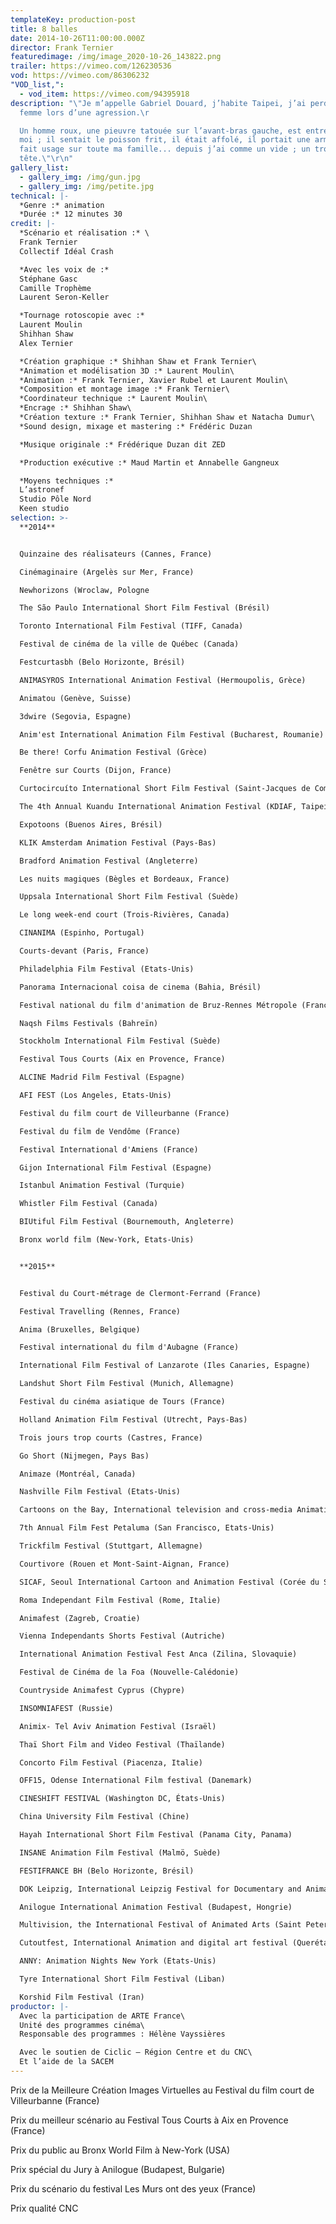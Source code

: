 ```yaml
---
templateKey: production-post
title: 8 balles
date: 2014-10-26T11:00:00.000Z
director: Frank Ternier
featuredimage: /img/image_2020-10-26_143822.png
trailer: https://vimeo.com/126230536
vod: https://vimeo.com/86306232
"VOD_list,":
  - vod_item: https://vimeo.com/94395918
description: "\"Je m’appelle Gabriel Douard, j’habite Taipei, j’ai perdu ma
  femme lors d’une agression.\r

  Un homme roux, une pieuvre tatouée sur l’avant-bras gauche, est entré chez
  moi ; il sentait le poisson frit, il était affolé, il portait une arme ; il en
  fait usage sur toute ma famille... depuis j’ai comme un vide ; un trou dans la
  tête.\"\r\n"
gallery_list:
  - gallery_img: /img/gun.jpg
  - gallery_img: /img/petite.jpg
technical: |-
  *Genre :* animation
  *Durée :* 12 minutes 30
credit: |-
  *Scénario et réalisation :* \
  Frank Ternier
  Collectif Idéal Crash 

  *Avec les voix de :*
  Stéphane Gasc
  Camille Trophème
  Laurent Seron-Keller

  *Tournage rotoscopie avec :*
  Laurent Moulin
  Shihhan Shaw
  Alex Ternier

  *Création graphique :* Shihhan Shaw et Frank Ternier\
  *Animation et modélisation 3D :* Laurent Moulin\
  *Animation :* Frank Ternier, Xavier Rubel et Laurent Moulin\
  *Composition et montage image :* Frank Ternier\
  *Coordinateur technique :* Laurent Moulin\
  *Encrage :* Shihhan Shaw\
  *Création texture :* Frank Ternier, Shihhan Shaw et Natacha Dumur\
  *Sound design, mixage et mastering :* Frédéric Duzan 

  *Musique originale :* Frédérique Duzan dit ZED

  *Production exécutive :* Maud Martin et Annabelle Gangneux

  *Moyens techniques :* 
  L’astronef
  Studio Pôle Nord
  Keen studio
selection: >-
  **2014**


  Quinzaine des réalisateurs (Cannes, France)

  Cinémaginaire (Argelès sur Mer, France) 

  Newhorizons (Wroclaw, Pologne 

  The São Paulo International Short Film Festival (Brésil) 

  Toronto International Film Festival (TIFF, Canada)

  Festival de cinéma de la ville de Québec (Canada)

  Festcurtasbh (Belo Horizonte, Brésil)

  ANIMASYROS International Animation Festival (Hermoupolis, Grèce)

  Animatou (Genève, Suisse)

  3dwire (Segovia, Espagne)

  Anim'est International Animation Film Festival (Bucharest, Roumanie)

  Be there! Corfu Animation Festival (Grèce)

  Fenêtre sur Courts (Dijon, France)

  Curtocircuíto International Short Film Festival (Saint-Jacques de Compostelle, Espagne) 

  The 4th Annual Kuandu International Animation Festival (KDIAF, Taipei, Taiwan) 

  Expotoons (Buenos Aires, Brésil) 

  KLIK Amsterdam Animation Festival (Pays-Bas)

  Bradford Animation Festival (Angleterre)

  Les nuits magiques (Bègles et Bordeaux, France)

  Uppsala International Short Film Festival (Suède)

  Le long week-end court (Trois-Rivières, Canada)

  CINANIMA (Espinho, Portugal)

  Courts-devant (Paris, France) 

  Philadelphia Film Festival (Etats-Unis)

  Panorama Internacional coisa de cinema (Bahia, Brésil)

  Festival national du film d'animation de Bruz-Rennes Métropole (France)

  Naqsh Films Festivals (Bahreïn) 

  Stockholm International Film Festival (Suède)

  Festival Tous Courts (Aix en Provence, France)

  ALCINE Madrid Film Festival (Espagne)

  AFI FEST (Los Angeles, Etats-Unis)

  Festival du film court de Villeurbanne (France) 

  Festival du film de Vendôme (France)

  Festival International d'Amiens (France) 

  Gijon International Film Festival (Espagne)

  Istanbul Animation Festival (Turquie)

  Whistler Film Festival (Canada)

  BIUtiful Film Festival (Bournemouth, Angleterre)

  Bronx world film (New-York, Etats-Unis)


  **2015**


  Festival du Court-métrage de Clermont-Ferrand (France)

  Festival Travelling (Rennes, France)

  Anima (Bruxelles, Belgique)

  Festival international du film d'Aubagne (France)

  International Film Festival of Lanzarote (Iles Canaries, Espagne)

  Landshut Short Film Festival (Munich, Allemagne)

  Festival du cinéma asiatique de Tours (France) 

  Holland Animation Film Festival (Utrecht, Pays-Bas)

  Trois jours trop courts (Castres, France)

  Go Short (Nijmegen, Pays Bas)

  Animaze (Montréal, Canada)

  Nashville Film Festival (Etats-Unis)

  Cartoons on the Bay, International television and cross-media Animation Festival (Venise, Italie)

  7th Annual Film Fest Petaluma (San Francisco, Etats-Unis) 

  Trickfilm Festival (Stuttgart, Allemagne) 

  Courtivore (Rouen et Mont-Saint-Aignan, France)

  SICAF, Seoul International Cartoon and Animation Festival (Corée du Sud)

  Roma Independant Film Festival (Rome, Italie)

  Animafest (Zagreb, Croatie)

  Vienna Independants Shorts Festival (Autriche)

  International Animation Festival Fest Anca (Zilina, Slovaquie) 

  Festival de Cinéma de la Foa (Nouvelle-Calédonie)

  Countryside Animafest Cyprus (Chypre)

  INSOMNIAFEST (Russie)

  Animix- Tel Aviv Animation Festival (Israël)

  Thaï Short Film and Video Festival (Thaïlande)

  Concorto Film Festival (Piacenza, Italie)

  OFF15, Odense International Film festival (Danemark)

  CINESHIFT FESTIVAL (Washington DC, États-Unis)

  China University Film Festival (Chine)

  Hayah International Short Film Festival (Panama City, Panama)

  INSANE Animation Film Festival (Malmö, Suède)

  FESTIFRANCE BH (Belo Horizonte, Brésil)

  DOK Leipzig, International Leipzig Festival for Documentary and Animated Film (Leipzig, Allemagne)

  Anilogue International Animation Festival (Budapest, Hongrie)

  Multivision, the International Festival of Animated Arts (Saint Petersbourg, Russie)

  Cutoutfest, International Animation and digital art festival (Querétaro, Mexique)

  ANNY: Animation Nights New York (Etats-Unis)

  Tyre International Short Film Festival (Liban)

  Korshid Film Festival (Iran)
productor: |-
  Avec la participation de ARTE France\
  Unité des programmes cinéma\
  Responsable des programmes : Hélène Vayssières

  Avec le soutien de Ciclic – Région Centre et du CNC\
  Et l’aide de la SACEM
---
```

Prix de la Meilleure Création Images Virtuelles au Festival du film court de Villeurbanne (France)

Prix du meilleur scénario au Festival Tous Courts à Aix en Provence (France)

Prix du public au Bronx World Film à New-York (USA)

Prix spécial du Jury à Anilogue (Budapest, Bulgarie) 

Prix du scénario du festival Les Murs ont des yeux (France) 

Prix qualité CNC